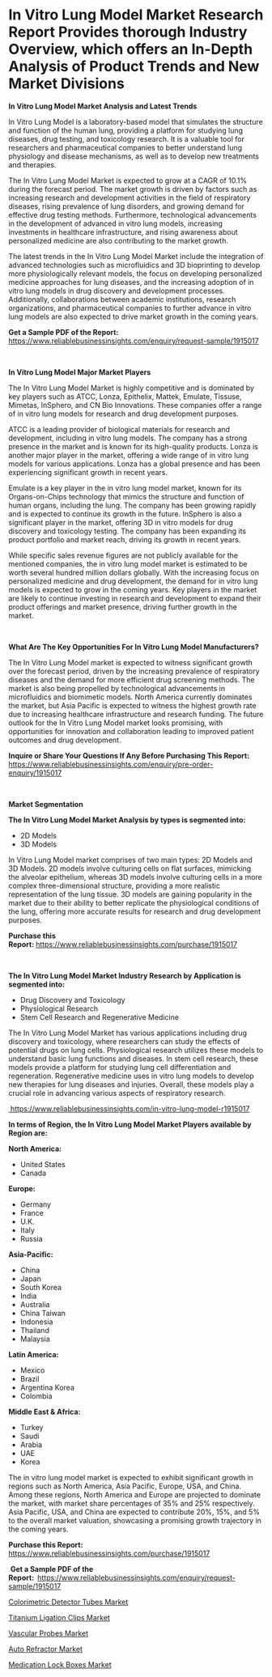 <p><h1>In Vitro Lung Model Market Research Report Provides thorough Industry Overview, which offers an In-Depth Analysis of Product Trends and New Market Divisions</h1></p><p><strong>In Vitro Lung Model Market Analysis and Latest Trends</strong></p>
<p><p>In Vitro Lung Model is a laboratory-based model that simulates the structure and function of the human lung, providing a platform for studying lung diseases, drug testing, and toxicology research. It is a valuable tool for researchers and pharmaceutical companies to better understand lung physiology and disease mechanisms, as well as to develop new treatments and therapies.</p><p>The In Vitro Lung Model Market is expected to grow at a CAGR of 10.1% during the forecast period. The market growth is driven by factors such as increasing research and development activities in the field of respiratory diseases, rising prevalence of lung disorders, and growing demand for effective drug testing methods. Furthermore, technological advancements in the development of advanced in vitro lung models, increasing investments in healthcare infrastructure, and rising awareness about personalized medicine are also contributing to the market growth.</p><p>The latest trends in the In Vitro Lung Model Market include the integration of advanced technologies such as microfluidics and 3D bioprinting to develop more physiologically relevant models, the focus on developing personalized medicine approaches for lung diseases, and the increasing adoption of in vitro lung models in drug discovery and development processes. Additionally, collaborations between academic institutions, research organizations, and pharmaceutical companies to further advance in vitro lung models are also expected to drive market growth in the coming years.</p></p>
<p><strong>Get a Sample PDF of the Report:&nbsp;</strong> <a href="https://www.reliablebusinessinsights.com/enquiry/request-sample/1915017">https://www.reliablebusinessinsights.com/enquiry/request-sample/1915017</a></p>
<p>&nbsp;</p>
<p><strong>In Vitro Lung Model Major Market Players</strong></p>
<p><p>The In Vitro Lung Model Market is highly competitive and is dominated by key players such as ATCC, Lonza, Epithelix, Mattek, Emulate, Tissuse, Mimetas, InSphero, and CN Bio Innovations. These companies offer a range of in vitro lung models for research and drug development purposes.</p><p>ATCC is a leading provider of biological materials for research and development, including in vitro lung models. The company has a strong presence in the market and is known for its high-quality products. Lonza is another major player in the market, offering a wide range of in vitro lung models for various applications. Lonza has a global presence and has been experiencing significant growth in recent years.</p><p>Emulate is a key player in the in vitro lung model market, known for its Organs-on-Chips technology that mimics the structure and function of human organs, including the lung. The company has been growing rapidly and is expected to continue its growth in the future. InSphero is also a significant player in the market, offering 3D in vitro models for drug discovery and toxicology testing. The company has been expanding its product portfolio and market reach, driving its growth in recent years.</p><p>While specific sales revenue figures are not publicly available for the mentioned companies, the in vitro lung model market is estimated to be worth several hundred million dollars globally. With the increasing focus on personalized medicine and drug development, the demand for in vitro lung models is expected to grow in the coming years. Key players in the market are likely to continue investing in research and development to expand their product offerings and market presence, driving further growth in the market.</p></p>
<p>&nbsp;</p>
<p><strong>What Are The Key Opportunities For In Vitro Lung Model Manufacturers?</strong></p>
<p><p>The In Vitro Lung Model market is expected to witness significant growth over the forecast period, driven by the increasing prevalence of respiratory diseases and the demand for more efficient drug screening methods. The market is also being propelled by technological advancements in microfluidics and biomimetic models. North America currently dominates the market, but Asia Pacific is expected to witness the highest growth rate due to increasing healthcare infrastructure and research funding. The future outlook for the In Vitro Lung Model market looks promising, with opportunities for innovation and collaboration leading to improved patient outcomes and drug development.</p></p>
<p><strong>Inquire or Share Your Questions If Any Before Purchasing This Report:</strong> <a href="https://www.reliablebusinessinsights.com/enquiry/pre-order-enquiry/1915017">https://www.reliablebusinessinsights.com/enquiry/pre-order-enquiry/1915017</a></p>
<p>&nbsp;</p>
<p><strong>Market Segmentation</strong></p>
<p><strong>The In Vitro Lung Model Market Analysis by types is segmented into:</strong></p>
<p><ul><li>2D Models</li><li>3D Models</li></ul></p>
<p><p>In Vitro Lung Model market comprises of two main types: 2D Models and 3D Models. 2D models involve culturing cells on flat surfaces, mimicking the alveolar epithelium, whereas 3D models involve culturing cells in a more complex three-dimensional structure, providing a more realistic representation of the lung tissue. 3D models are gaining popularity in the market due to their ability to better replicate the physiological conditions of the lung, offering more accurate results for research and drug development purposes.</p></p>
<p><strong>Purchase this Report:&nbsp;</strong><a href="https://www.reliablebusinessinsights.com/purchase/1915017">https://www.reliablebusinessinsights.com/purchase/1915017</a></p>
<p>&nbsp;</p>
<p><strong>The In Vitro Lung Model Market Industry Research by Application is segmented into:</strong></p>
<p><ul><li>Drug Discovery and Toxicology</li><li>Physiological Research</li><li>Stem Cell Research and Regenerative Medicine</li></ul></p>
<p><p>The In Vitro Lung Model Market has various applications including drug discovery and toxicology, where researchers can study the effects of potential drugs on lung cells. Physiological research utilizes these models to understand basic lung functions and diseases. In stem cell research, these models provide a platform for studying lung cell differentiation and regeneration. Regenerative medicine uses in vitro lung models to develop new therapies for lung diseases and injuries. Overall, these models play a crucial role in advancing various aspects of respiratory research.</p></p>
<p><a href="https://www.reliablebusinessinsights.com/in-vitro-lung-model-r1915017">&nbsp;https://www.reliablebusinessinsights.com/in-vitro-lung-model-r1915017</a></p>
<p><strong>In terms of Region, the In Vitro Lung Model Market Players available by Region are:</strong></p>
<p>
    <p> <strong> North America: </strong>
        <ul>
            <li>United States</li>
            <li>Canada</li>
        </ul>
        </p> 
    <p> <strong> Europe: </strong>
        <ul>
            <li>Germany</li>
            <li>France</li>
            <li>U.K.</li>
            <li>Italy</li>
            <li>Russia</li>
        </ul>
        </p> 
    <p> <strong> Asia-Pacific: </strong>
        <ul>
            <li>China</li>
            <li>Japan</li>
            <li>South Korea</li>
            <li>India</li>
            <li>Australia</li>
            <li>China Taiwan</li>
            <li>Indonesia</li>
            <li>Thailand</li>
            <li>Malaysia</li>
        </ul>
        </p> 
    <p> <strong> Latin America: </strong>
        <ul>
            <li>Mexico</li>
            <li>Brazil</li>
            <li>Argentina Korea</li>
            <li>Colombia</li>
        </ul>
        </p> 
    <p> <strong> Middle East & Africa: </strong>
        <ul>
            <li>Turkey</li>
            <li>Saudi</li>
            <li>Arabia</li>
            <li>UAE</li>
            <li>Korea</li>
        </ul>
    </p>
    </p>
<p><p>The in vitro lung model market is expected to exhibit significant growth in regions such as North America, Asia Pacific, Europe, USA, and China. Among these regions, North America and Europe are projected to dominate the market, with market share percentages of 35% and 25% respectively. Asia Pacific, USA, and China are expected to contribute 20%, 15%, and 5% to the overall market valuation, showcasing a promising growth trajectory in the coming years.</p></p>
<p><strong>Purchase this Report: </strong><a href="https://www.reliablebusinessinsights.com/purchase/1915017">https://www.reliablebusinessinsights.com/purchase/1915017</a></p>
<p>&nbsp;<strong>Get a Sample PDF of the Report:&nbsp;&nbsp;</strong><a href="https://www.reliablebusinessinsights.com/enquiry/request-sample/1915017">https://www.reliablebusinessinsights.com/enquiry/request-sample/1915017</a></p>
<p><strong></strong></p>
<p><p><a href="https://github.com/globismark/Market-Research-Report-List-4/blob/main/colorimetric-detector-tubes-market.md">Colorimetric Detector Tubes Market</a></p><p><a href="https://github.com/NorbertYates/Market-Research-Report-List-6/blob/main/titanium-ligation-clips-market.md">Titanium Ligation Clips Market</a></p><p><a href="https://github.com/prosalinda88/Market-Research-Report-List-6/blob/main/vascular-probes-market.md">Vascular Probes Market</a></p><p><a href="https://github.com/mdinislamsheik/Market-Research-Report-List-1/blob/main/auto-refractor-market.md">Auto Refractor Market</a></p><p><a href="https://github.com/susanjprice2023/Market-Research-Report-List-2/blob/main/medication-lock-boxes-market.md">Medication Lock Boxes Market</a></p></p>